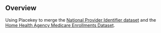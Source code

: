 <!--fused:readme-->
## Overview

Using Placekey to merge the [National Provider Identifier dataset](https://www.placekey.io/datasets/national-provider-identifier) and the [Home Health Agency Medicare Enrollments Dataset](https://www.placekey.io/datasets/home-health-agency-medicare-enrollments). 
